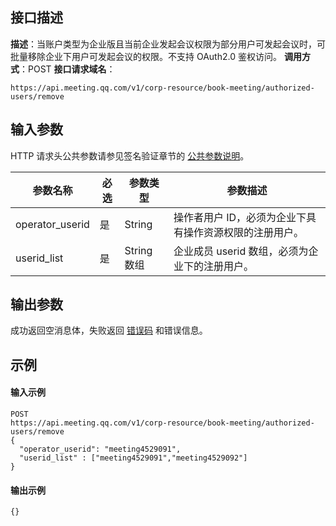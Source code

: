 ## 接口描述
**描述**：当账户类型为企业版且当前企业发起会议权限为部分用户可发起会议时，可批量移除企业下用户可发起会议的权限。不支持 OAuth2.0 鉴权访问。
**调用方式**：POST
**接口请求域名**：
```Plaintext
https://api.meeting.qq.com/v1/corp-resource/book-meeting/authorized-users/remove
```



## 输入参数
HTTP 请求头公共参数请参见签名验证章节的 [公共参数说明](https://cloud.tencent.com/document/product/1095/42413#.E5.85.AC.E5.85.B1.E5.8F.82.E6.95.B0)。

| 参数名称        | 必选 | 参数类型   | 参数描述                                               |
| --------------- | ---- | ---------- | ------------------------------------------------------ |
| operator_userid | 是   | String     | 操作者用户 ID，必须为企业下具有操作资源权限的注册用户。 |
| userid_list     | 是   | String 数组 | 企业成员 userid 数组，必须为企业下的注册用户。             |




## 输出参数
成功返回空消息体，失败返回 [错误码](https://cloud.tencent.com/document/product/1095/43704) 和错误信息。







## 示例

#### 输入示例
```plaintext
POST
https://api.meeting.qq.com/v1/corp-resource/book-meeting/authorized-users/remove
{
  "operator_userid": "meeting4529091",
  "userid_list" : ["meeting4529091","meeting4529092"]
}
```




#### 输出示例
```plaintext
{}
```
